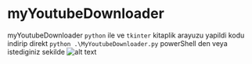 # myYoutubeDownloader
myYoutubeDownloader `python` ile ve `tkinter` kitaplik arayuzu yapildi
kodu indirip direkt `python .\MyYoutubeDownloader.py` powerShell den veya istediginiz sekilde
![alt text](https://github.com/vkpdeveloper/YouTube-Video-Downloader-in-Python-Tkinter-GUI/blob/master/Capture.PNG)
